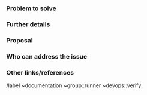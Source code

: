 <!--

* Use this issue template for suggesting new docs or updates to existing docs.

* For issues related to features of the docs.gitlab.com site, see
     https://gitlab.com/gitlab-org/gitlab-docs/issues/

* For information about documentation content and process, see
     https://docs.gitlab.com/ee/development/documentation/ -->

### Problem to solve

<!-- Include the following detail as necessary:
* What product or feature(s) affected?
* What docs or doc section affected? Include links or paths.
* Is there a problem with a specific document, or a feature/process that's not addressed sufficiently in docs?
* Any other ideas or requests?
-->

### Further details

<!--
* Any concepts, procedures, reference info we could add to make it easier to successfully use GitLab?
* Include use cases, benefits, and/or goals for this work.
* If adding content: What audience is it intended for? (What roles and scenarios?)
  For ideas, see personas at https://about.gitlab.com/handbook/product/personas/ or the persona labels at
  https://gitlab.com/groups/gitlab-org/-/labels?subscribed=&search=persona%3A
-->

### Proposal

<!-- Further specifics for how can we solve the problem. -->

### Who can address the issue

<!-- What if any special expertise is required to resolve this issue? -->

### Other links/references

<!-- E.g. related GitLab issues/MRs -->

/label ~documentation ~group::runner ~devops::verify
